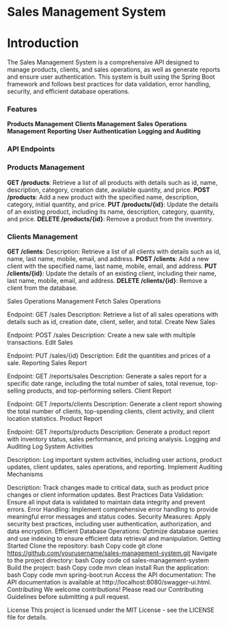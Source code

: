 # Sales Management System
# Introduction
The Sales Management System is a comprehensive API designed to manage products, clients, and sales operations, as well as generate reports and ensure user authentication. This system is built using the Spring Boot framework and follows best practices for data validation, error handling, security, and efficient database operations.

### Features
**Products Management**
**Clients Management**
**Sales Operations Management**
**Reporting**
**User Authentication**
**Logging and Auditing**


### API Endpoints

### Products Management
**GET /products**: Retrieve a list of all products with details such as id, name, description, category, creation date, available quantity, and price.
**POST /products**: Add a new product with the specified name, description, category, initial quantity, and price.
**PUT /products/{id}**: Update the details of an existing product, including its name, description, category, quantity, and price.
**DELETE /products/{id}**: Remove a product from the inventory.

### Clients Management
**GET /clients**: Description: Retrieve a list of all clients with details such as id, name, last name, mobile, email, and address.
**POST /clients**: Add a new client with the specified name, last name, mobile, email, and address.
**PUT /clients/{id}**: Update the details of an existing client, including their name, last name, mobile, email, and address.
**DELETE /clients/{id}**: Remove a client from the database.

Sales Operations Management
Fetch Sales Operations

Endpoint: GET /sales
Description: Retrieve a list of all sales operations with details such as id, creation date, client, seller, and total.
Create New Sales

Endpoint: POST /sales
Description: Create a new sale with multiple transactions.
Edit Sales

Endpoint: PUT /sales/{id}
Description: Edit the quantities and prices of a sale.
Reporting
Sales Report

Endpoint: GET /reports/sales
Description: Generate a sales report for a specific date range, including the total number of sales, total revenue, top-selling products, and top-performing sellers.
Client Report

Endpoint: GET /reports/clients
Description: Generate a client report showing the total number of clients, top-spending clients, client activity, and client location statistics.
Product Report

Endpoint: GET /reports/products
Description: Generate a product report with inventory status, sales performance, and pricing analysis.
Logging and Auditing
Log System Activities

Description: Log important system activities, including user actions, product updates, client updates, sales operations, and reporting.
Implement Auditing Mechanisms

Description: Track changes made to critical data, such as product price changes or client information updates.
Best Practices
Data Validation: Ensure all input data is validated to maintain data integrity and prevent errors.
Error Handling: Implement comprehensive error handling to provide meaningful error messages and status codes.
Security Measures: Apply security best practices, including user authentication, authorization, and data encryption.
Efficient Database Operations: Optimize database queries and use indexing to ensure efficient data retrieval and manipulation.
Getting Started
Clone the repository:
bash
Copy code
git clone https://github.com/yourusername/sales-management-system.git
Navigate to the project directory:
bash
Copy code
cd sales-management-system
Build the project:
bash
Copy code
mvn clean install
Run the application:
bash
Copy code
mvn spring-boot:run
Access the API documentation:
The API documentation is available at http://localhost:8080/swagger-ui.html.
Contributing
We welcome contributions! Please read our Contributing Guidelines before submitting a pull request.

License
This project is licensed under the MIT License - see the LICENSE file for details.